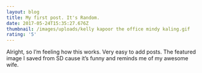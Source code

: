 ```yaml
---
layout: blog
title: My first post. It's Random.
date: 2017-05-24T15:35:27.676Z
thumbnail: /images/uploads/kelly kapoor the office mindy kaling.gif
rating: '5'
---
```

Alright, so I’m feeling how this works. Very easy to add posts. The featured image I saved from SD cause it’s funny and reminds me of my awesome wife.
